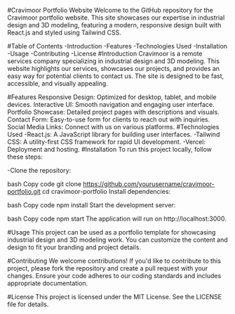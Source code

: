 #Cravimoor Portfolio Website
Welcome to the GitHub repository for the Cravimoor portfolio website. This site showcases our expertise in industrial design and 3D modeling, featuring a modern, responsive design built with React.js and styled using Tailwind CSS.

#Table of Contents
-Introduction
-Features
-Technologies Used
-Installation
-Usage
-Contributing
-License
#Introduction
Cravimoor is a remote services company specializing in industrial design and 3D modeling. This website highlights our services, showcases our projects, and provides an easy way for potential clients to contact us. The site is designed to be fast, accessible, and visually appealing.

#Features
Responsive Design: Optimized for desktop, tablet, and mobile devices.
Interactive UI: Smooth navigation and engaging user interface.
Portfolio Showcase: Detailed project pages with descriptions and visuals.
Contact Form: Easy-to-use form for clients to reach out with inquiries.
Social Media Links: Connect with us on various platforms.
#Technologies Used
-React.js: A JavaScript library for building user interfaces.
-Tailwind CSS: A utility-first CSS framework for rapid UI development.
-Vercel: Deployment and hosting.
#Installation
To run this project locally, follow these steps:

-Clone the repository:

bash
Copy code
git clone https://github.com/yourusername/cravimoor-portfolio.git
cd cravimoor-portfolio
Install dependencies:

bash
Copy code
npm install
Start the development server:

bash
Copy code
npm start
The application will run on http://localhost:3000.

#Usage
This project can be used as a portfolio template for showcasing industrial design and 3D modeling work. You can customize the content and design to fit your branding and project details.

#Contributing
We welcome contributions! If you'd like to contribute to this project, please fork the repository and create a pull request with your changes. Ensure your code adheres to our coding standards and includes appropriate documentation.

#License
This project is licensed under the MIT License. See the LICENSE file for details.

